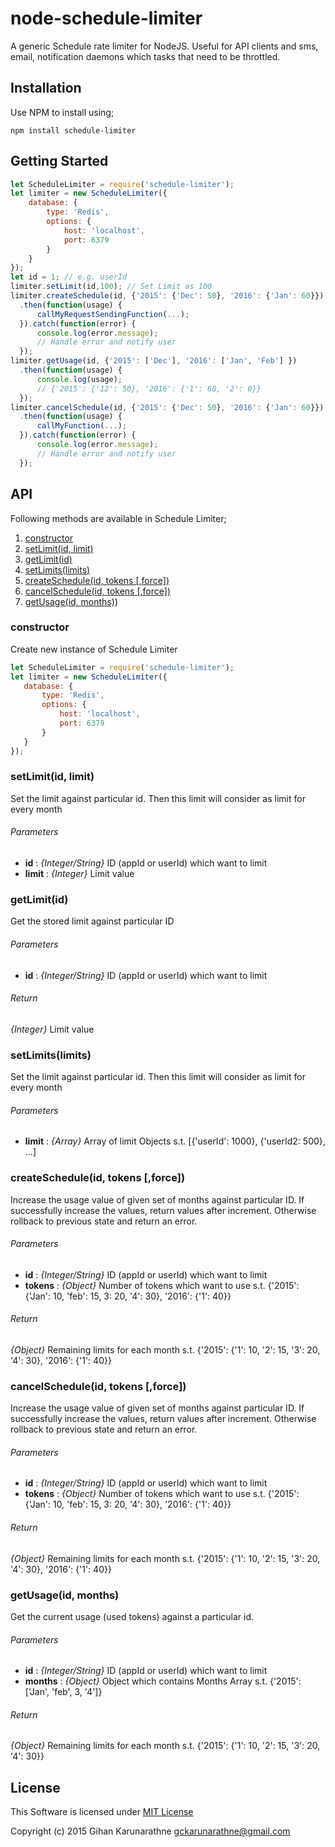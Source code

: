 # node-schedule-limiter
A generic Schedule rate limiter for NodeJS. Useful for API clients and sms, email, notification daemons which tasks that need to be throttled.

## Installation

Use NPM to install using;

`npm install schedule-limiter`

## Getting Started

```JavaScript
let ScheduleLimiter = require('schedule-limiter');
let limiter = new ScheduleLimiter({
    database: {
        type: 'Redis',
        options: {
            host: 'localhost',
            port: 6379
        }
    }
});
let id = 1; // e.g. userId
limiter.setLimit(id,100); // Set Limit as 100
limiter.createSchedule(id, {'2015': {'Dec': 50}, '2016': {'Jan': 60}})
  .then(function(usage) {
      callMyRequestSendingFunction(...);
  }).catch(function(error) {
      console.log(error.message);
      // Handle error and notify user
  });
limiter.getUsage(id, {'2015': ['Dec'], '2016': ['Jan', 'Feb'] })
  .then(function(usage) {
      console.log(usage);
      // {'2015': {'12': 50}, '2016': {'1': 60, '2': 0}}
  });
limiter.cancelSchedule(id, {'2015': {'Dec': 50}, '2016': {'Jan': 60}})
  .then(function(usage) {
      callMyFunction(...);
  }).catch(function(error) {
      console.log(error.message);
      // Handle error and notify user
  });
```

## API

Following methods are available in Schedule Limiter;

1. [constructor](#constructor)
2. [setLimit(id, limit)](#setlimitid-limit)
3. [getLimit(id)](#getlimitid)
4. [setLimits(limits)](#setlimitslimits)
5. [createSchedule(id, tokens \[,force\])](#createscheduleid-tokens-force)
6. [cancelSchedule(id, tokens \[,force\])](#cancelscheduleid-tokens-force)
7. [getUsage(id, months)](#getusageid-months))

### constructor
Create new instance of Schedule Limiter

```JavaScript
let ScheduleLimiter = require('schedule-limiter');
let limiter = new ScheduleLimiter({
   database: {
       type: 'Redis',
       options: {
           host: 'localhost',
           port: 6379
       }
   }
});
```

### setLimit(id, limit)
Set the limit against particular id. Then this limit will consider as
limit for every month

###### Parameters
- **id** : *{Integer/String}* ID (appId or userId) which want to limit
- **limit** : *{Integer}* Limit value

### getLimit(id)
Get the stored limit against particular ID

###### Parameters
- **id** : *{Integer/String}* ID (appId or userId) which want to limit

###### Return
*{Integer}* Limit value

### setLimits(limits)
Set the limit against particular id. Then this limit will consider as
limit for every month

###### Parameters
- **limit** : *{Array}* Array of limit Objects s.t. [{'userId': 1000}, {'userId2: 500}, ...]

### createSchedule(id, tokens [,force])
Increase the usage value of given set of months against particular ID.
If successfully increase the values, return values after increment.
Otherwise rollback to previous state and return an error.

###### Parameters
- **id** : *{Integer/String}* ID (appId or userId) which want to limit
- **tokens** : *{Object}* Number of tokens which want to use s.t. {'2015': {'Jan': 10, 'feb': 15, 3: 20, '4': 30}, '2016': {'1': 40}}

###### Return
*{Object}* Remaining limits for each month s.t. {'2015': {'1': 10, '2': 15, '3': 20, '4': 30}, '2016': {'1': 40}}

### cancelSchedule(id, tokens [,force])
Increase the usage value of given set of months against particular ID.
If successfully increase the values, return values after increment.
Otherwise rollback to previous state and return an error.

###### Parameters
- **id** : *{Integer/String}* ID (appId or userId) which want to limit
- **tokens** : *{Object}* Number of tokens which want to use s.t. {'2015': {'Jan': 10, 'feb': 15, 3: 20, '4': 30}, '2016': {'1': 40}}

###### Return
*{Object}* Remaining limits for each month s.t. {'2015': {'1': 10, '2': 15, '3': 20, '4': 30}, '2016': {'1': 40}}

### getUsage(id, months)
Get the current usage (used tokens) against a particular id.

###### Parameters
- **id** : *{Integer/String}* ID (appId or userId) which want to limit
- **months** : *{Object}* Object which contains Months Array s.t. {'2015': ['Jan', 'feb', 3, '4']}

###### Return
*{Object}* Remaining limits for each month s.t. {'2015': {'1': 10, '2': 15, '3': 20, '4': 30}}

## License

This Software is licensed under [MIT License](/blob/master/LICENSE)

Copyright (c) 2015 Gihan Karunarathne <gckarunarathne@gmail.com>
